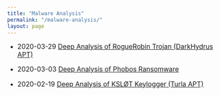 ```yaml
---
title: "Malware Analysis"
permalink: "/malware-analysis/"
layout: page
---
```


- <p style="font-size:1.1em">2020-03-29 <a href="/malware-analysis/roguerobin-trojan">Deep Analysis of RogueRobin Trojan (DarkHydrus APT)</a></p>

- <p style="font-size:1.1em">2020-03-03 <a href="/malware-analysis/phobos-ransomware">Deep Analysis of Phobos Ransomware</a></p>

- <p style="font-size:1.1em">2020-02-19 <a href="/malware-analysis/ksl0t-keylogger">Deep Analysis of KSLØT Keylogger (Turla APT)</a></p>

